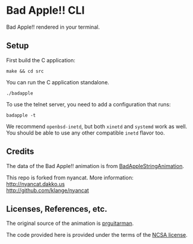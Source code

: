 # Bad Apple!! CLI

Bad Apple!! rendered in your terminal.

## Setup

First build the C application:

    make && cd src

You can run the C application standalone.

    ./badapple

To use the telnet server, you need to add a configuration that runs:

    badapple -t

We recommend `openbsd-inetd`, but both `xinetd` and `systemd` work as well. You should be able to use any other compatible `inetd` flavor too.

## Credits

The data of the Bad Apple!! animation is from [BadAppleStringAnimation](https://github.com/kisekied/BadAppleStringAnimation).

This repo is forked from nyancat. More information:  
http://nyancat.dakko.us  
http://github.com/klange/nyancat

## Licenses, References, etc.

The original source of the animation is [prguitarman](http://www.prguitarman.com/index.php?id=348).

The code provided here is provided under the terms of the [NCSA license](http://en.wikipedia.org/wiki/University_of_Illinois/NCSA_Open_Source_License).
